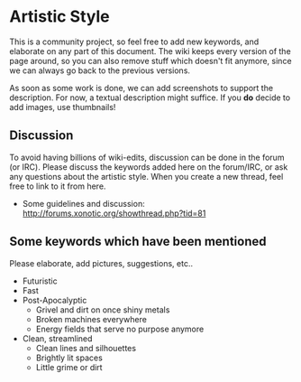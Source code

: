 Artistic Style
==============

This is a community project, so feel free to add new keywords, and elaborate on any part of this document. The wiki keeps every version of the page around, so you can also remove stuff which doesn't fit anymore, since we can always go back to the previous versions.

As soon as some work is done, we can add screenshots to support the description. For now, a textual description might suffice.
If you **do** decide to add images, use thumbnails!

Discussion
----------

To avoid having billions of wiki-edits, discussion can be done in the forum (or IRC).
Please discuss the keywords added here on the forum/IRC, or ask any questions about the artistic style.
When you create a new thread, feel free to link to it from here.

-   Some guidelines and discussion: http://forums.xonotic.org/showthread.php?tid=81

Some keywords which have been mentioned
---------------------------------------

Please elaborate, add pictures, suggestions, etc..

-   Futuristic
-   Fast
-   Post-Apocalyptic
    -   Grivel and dirt on once shiny metals
    -   Broken machines everywhere
    -   Energy fields that serve no purpose anymore
-   Clean, streamlined
    -   Clean lines and silhouettes
    -   Brightly lit spaces
    -   Little grime or dirt

